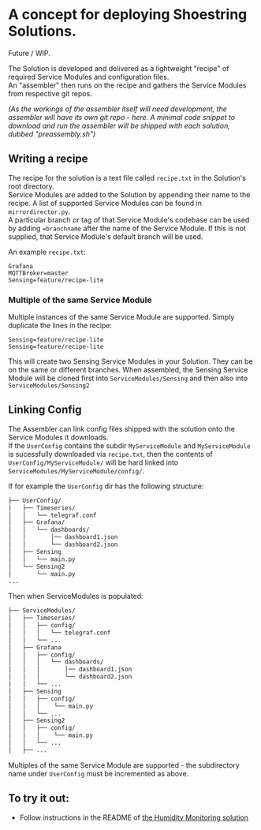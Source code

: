 # A concept for deploying Shoestring Solutions.

Future / WIP. 

The Solution is developed and delivered as a lightweight "recipe" of required Service Modules and configuration files.  
An "assembler" then runs on the recipe and gathers the Service Modules from respective git repos.  

<i>(As the workings of the assembler itself will need development, the assembler will have its own git repo - here. A minimal code snippet to download and run the assembler will be shipped with each solution, dubbed "preassembly.sh") </i>  


## Writing a recipe
The recipe for the solution is a text file called `recipe.txt` in the Solution's root directory.  
Service Modules are added to the Solution by appending their name to the recipe. A list of supported Service Modules can be found in `mirrordirector.py`.  
A particular branch or tag of that Service Module's codebase can be used by adding `=branchname` after the name of the Service Module. If this is not supplied, that Service Module's default branch will be used.

An example `recipe.txt`:
```
Grafana
MQTTBroker=master
Sensing=feature/recipe-lite
```


### Multiple of the same Service Module
Multiple instances of the same Service Module are supported. Simply duplicate the lines in the recipe:
```
Sensing=feature/recipe-lite
Sensing=feature/recipe-lite
```
This will create two Sensing Service Modules in your Solution. They can be on the same or different branches. 
When assembled, the Sensing Service Module will be cloned first into `ServiceModules/Sensing` and then also into `ServiceModules/Sensing2`


## Linking Config

The Assembler can link config files shipped with the solution onto the Service Modules it downloads.  
If the `UserConfig` contains the subdir `MyServiceModule` and `MyServiceModule` is sucessfully downloaded via `recipe.txt`, then the contents of `UserConfig/MyServiceModule/` will be hard linked into `ServiceModules/MyServiceModule/config/`. 


If for example the `UserConfig` dir has the following structure:

```bash
├── UserConfig/
│   ├── Timeseries/
│   │   └── telegraf.conf
│   ├── Grafana/
│   │   └── dashboards/
│   │       │── dashboard1.json
│   │       └── dashboard2.json
│   ├── Sensing
│   │   └── main.py
│   └── Sensing2
│       └── main.py
...
```
Then when ServiceModules is populated:

```bash
├── ServiceModules/
│   ├── Timeseries/
│   │   ├── config/
│   │   │   └── telegraf.conf
│   │   └── ...
│   ├── Grafana
│   │   ├── config/
│   │   │   └── dashboards/
│   │   │       │── dashboard1.json
│   │   │       └── dashboard2.json
│   │   └── ...
│   ├── Sensing
│   │   ├── config/
│   │   │    └── main.py
│   │   └── ...
│   ├── Sensing2
│   │   ├── config/
│   │   │    └── main.py
│   │   └── ...
│   ├── ...
```
Multiples of the same Service Module are supported - the subdirectory name under `UserConfig` must be incremented as above.


## To try it out:

- Follow instructions in the README of [the Humidity Monitoring solution](https://github.com/DigitalShoestringSolutions/HumidityMonitoring)
